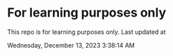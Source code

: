 # For learning purposes only
This repo is for learning purposes only.
Last updated at

Wednesday, December 13, 2023 3:38:14 AM

